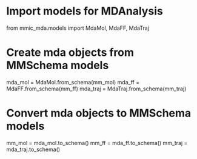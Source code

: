 # Import models for MDAnalysis
from mmic_mda.models import MdaMol, MdaFF, MdaTraj

# Create mda objects from MMSchema models
mda_mol = MdaMol.from_schema(mm_mol)
mda_ff = MdaFF.from_schema(mm_ff)
mda_traj = MdaTraj.from_schema(mm_traj)

# Convert mda objects to MMSchema models
mm_mol = mda_mol.to_schema()
mm_ff = mda_ff.to_schema()
mm_traj = mda_traj.to_schema()